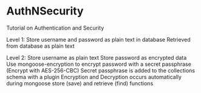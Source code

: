 # AuthNSecurity

Tutorial on Authentication and Security

Level 1:
Store username and password as plain text in database
Retrieved from database as plain text

Level 2:
Store username as plain text
Store password as encrypted data
Use mongoose-encryption to encrypt password with a secret passphrase (Encrypt with AES-256-CBC)
Secret passphrase is added to the collections schema with a plugin
Encryption and Decryption occurs automatically during mongoose store (save) and retrieve (find) functions
